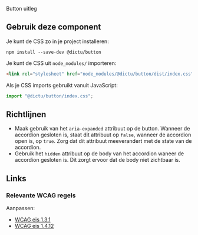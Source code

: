 <!-- @license CC0-1.0 -->

Button uitleg

## Gebruik deze component

Je kunt de CSS zo in je project installeren:

```console
npm install --save-dev @dictu/button
```

Je kunt de CSS uit `node_modules/` importeren:

```html
<link rel="stylesheet" href="node_modules/@dictu/button/dist/index.css" />
```

Als je CSS imports gebruikt vanuit JavaScript:

```javascript
import "@dictu/button/index.css";
```

## Richtlijnen

- Maak gebruik van het `aria-expanded` attribuut op de button. Wanneer de
  accordion gesloten is, staat dit attribuut op `false`, wanneer de accordion
  open is, op `true`. Zorg dat dit attribuut meeverandert met de state van de
  accordion.
- Gebruik het `hidden` attribuut op de body van het accordion waneer de
  accordion gesloten is. Dit zorgt ervoor dat de body niet zichtbaar is.

## Links

### Relevante WCAG regels

Aanpassen:

- [WCAG eis 1.3.1](https://www.w3.org/TR/WCAG21/#info-and-relationships)
- [WCAG eis 1.4.12](https://www.w3.org/TR/WCAG21/#text-spacing)
